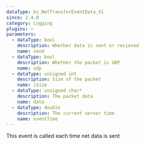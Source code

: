 ```yaml
---
dataType: bz_NetTransferEventData_V1
since: 2.4.0
category: Logging
plugins: ~
parameters:
  - dataType: bool
    description: Whether data is sent or recieved
    name: send
  - dataType: bool
    description: Whether the packet is UDP
    name: udp
  - dataType: unsigned int
    description: Size of the packet
    name: iSize
  - dataType: unsigned char*
    description: The packet data
    name: data
  - dataType: double
    description: The current server time
    name: eventTime
---
```


This event is called each time net data is sent
